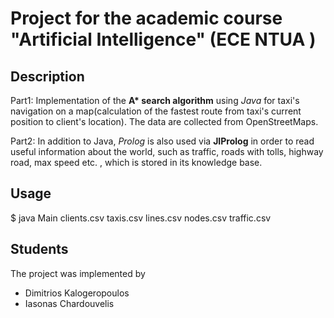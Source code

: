 # Project for the academic course "Artificial Intelligence" (ECE NTUA )

## Description

Part1: Implementation of the **A\* search algorithm** using *Java* for taxi's navigation on a map(calculation of the fastest route from taxi's current position to client's location). The data are collected from OpenStreetMaps. 
  
Part2: In addition to Java, *Prolog* is also used via **JIProlog** in order to read useful information about the world, such as traffic, roads with tolls, highway road, max speed etc. ,  which is stored in its knowledge base.

## Usage

$ java Main clients.csv taxis.csv lines.csv nodes.csv traffic.csv

## Students

The project was implemented by 

* Dimitrios Kalogeropoulos
* Iasonas Chardouvelis
